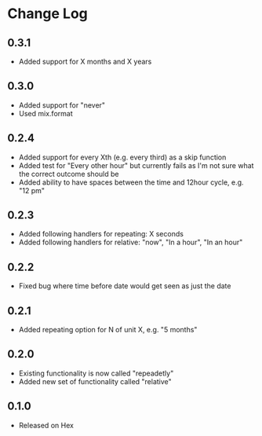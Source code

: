 # Change Log

## 0.3.1
- Added support for X months and X years

## 0.3.0
- Added support for "never"
- Used mix.format

## 0.2.4
- Added support for every Xth (e.g. every third) as a skip function
- Added test for "Every other hour" but currently fails as I'm not sure what the correct outcome should be
- Added ability to have spaces between the time and 12hour cycle, e.g. "12 pm"

## 0.2.3
- Added following handlers for repeating: X seconds
- Added following handlers for relative: "now", "In a hour", "In an hour"

## 0.2.2
- Fixed bug where time before date would get seen as just the date

## 0.2.1
- Added repeating option for N of unit X, e.g. "5 months"

## 0.2.0
- Existing functionality is now called "repeadetly"
- Added new set of functionality called "relative"

## 0.1.0
- Released on Hex